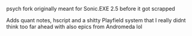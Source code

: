 psych fork originally meant for Sonic.EXE 2.5 before it got scrapped

Adds quant notes, hscript and a shitty Playfield system that I really didnt think too far ahead with
also epics from Andromeda lol
